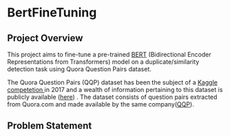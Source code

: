 # BertFineTuning
## Project Overview
This project aims to fine-tune a pre-trained <a href="https://arxiv.org/pdf/1810.04805.pdf">BERT</a> (Bidirectional Encoder Representations from Transformers) model on a duplicate/similarity detection task using Quora Question Pairs dataset. 

The Quora Question Pairs (QQP) dataset has been the subject of a <a href="https://www.kaggle.com/c/quora-question-pairs">Kaggle competetion </a> in 2017 and a wealth of information pertaining to this dataset is publicly available (<a href="https://www.kaggle.com/c/quora-question-pairs/notebooks">here</a>) . The dataset consists of question pairs extracted from Quora.com and made available by the same company(<a href="https://www.quora.com/q/quoradata/First-Quora-Dataset-Release-Question-Pairs">QQP</a>).

## Problem Statement





    
    
